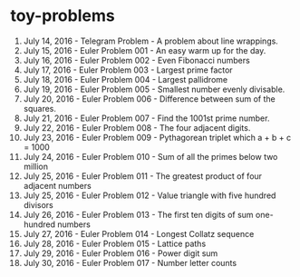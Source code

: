 # toy-problems

1. July 14, 2016 - Telegram Problem - A problem about line wrappings.
1. July 15, 2016 - Euler Problem 001 - An easy warm up for the day.
1. July 16, 2016 - Euler Problem 002 - Even Fibonacci numbers
1. July 17, 2016 - Euler Problem 003 - Largest prime factor
1. July 18, 2016 - Euler Problem 004 - Largest pallidrome
1. July 19, 2016 - Euler Problem 005 - Smallest number evenly divisable.
1. July 20, 2016 - Euler Problem 006 - Difference between sum of the squares.
1. July 21, 2016 - Euler Problem 007 - Find the 1001st prime number.
1. July 22, 2016 - Euler Problem 008 - The four adjacent digits.
1. July 23, 2016 - Euler Problem 009 - Pythagorean triplet which a + b + c = 1000
1. July 24, 2016 - Euler Problem 010 - Sum of all the primes below two million
1. July 25, 2016 - Euler Problem 011 - The greatest product of four adjacent numbers
1. July 25, 2016 - Euler Problem 012 - Value triangle with five hundred divisors
1. July 26, 2016 - Euler Problem 013 - The first ten digits of sum one-hundred numbers
1. July 27, 2016 - Euler Problem 014 - Longest Collatz sequence
1. July 28, 2016 - Euler Problem 015 - Lattice paths
1. July 29, 2016 - Euler Problem 016 - Power digit sum
1. July 30, 2016 - Euler Problem 017 - Number letter counts
